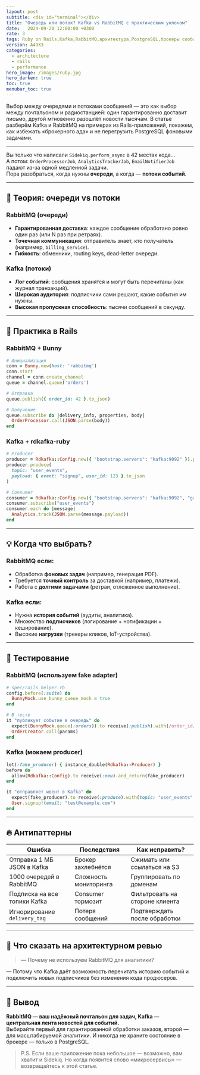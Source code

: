 ```yaml
---
layout: post
subtitle: <div id="terminal"></div>
title: "Очередь или поток? Kafka vs RabbitMQ с практическим уклоном"
date:   2024-09-20 12:00:00 +0300
rate: 3
tags: Ruby on Rails,Kafka,RabbitMQ,архитектура,PostgreSQL,брокеры сообщений
version: A49X3
categories:
  - architecture
  - rails
  - performance
hero_image: /images/ruby.jpg
hero_darken: true
toc: true
menubar_toc: true
---
```

Выбор между очередями и потоками сообщений — это как выбор между почтальоном и радиостанцией: один гарантированно доставит письмо, другой мгновенно разошлёт новости тысячам. В статье разберём Kafka и RabbitMQ на примерах из Rails-приложений, покажем, как избежать «брокерного ада» и не перегрузить PostgreSQL фоновыми задачами.

---
Вы только что написали `Sidekiq.perform_async` в 42 местах кода…  
А потом: `OrderProcessorJob`, `AnalyticsTrackerJob`, `EmailNotifierJob` падают из-за одной медленной задачи.  
Пора разобраться, когда нужны **очереди**, а когда — **потоки событий**.

---

## 🧠 Теория: очереди vs потоки

### RabbitMQ (очереди)
- **Гарантированная доставка**: каждое сообщение обработано ровно один раз (или N раз при ретраях).
- **Точечная коммуникация**: отправитель знает, кто получатель (например, `billing_service`).
- **Гибкость**: обменники, routing keys, dead-letter очереди.

### Kafka (потоки)
- **Лог событий**: сообщения хранятся и могут быть перечитаны (как журнал транзакций).
- **Широкая аудитория**: подписчики сами решают, какие события им нужны.
- **Высокая пропускная способность**: тысячи сообщений в секунду.

---

## 🔧 Практика в Rails

### RabbitMQ + Bunny
```ruby
# Инициализация
conn = Bunny.new(host: 'rabbitmq')
conn.start
channel = conn.create_channel
queue = channel.queue('orders')

# Отправка
queue.publish({ order_id: 42 }.to_json)

# Получение
queue.subscribe do |delivery_info, properties, body|
  OrderProcessor.call(JSON.parse(body))
end
```

### Kafka + rdkafka-ruby
```ruby
# Producer
producer = Rdkafka::Config.new({ "bootstrap.servers": "kafka:9092" }).producer
producer.produce(
  topic: "user_events",
  payload: { event: "signup", user_id: 123 }.to_json
)

# Consumer
consumer = Rdkafka::Config.new({ "bootstrap.servers": "kafka:9092", "group.id": "analytics" }).consumer
consumer.subscribe("user_events")
consumer.each do |message|
  Analytics.track(JSON.parse(message.payload))
end
```

---

## 💡 Когда что выбрать?

### RabbitMQ если:
- Обработка **фоновых задач** (например, генерация PDF).
- Требуется **точный контроль** за доставкой (например, платежи).
- Работа с **долгими задачами** (ретраи, отложенное выполнение).

### Kafka если:
- Нужна **история событий** (аудиты, аналитика).
- Множество **подписчиков** (логирование + нотификации + кеширование).
- Высокие **нагрузки** (трекеры кликов, IoT-устройства).

---

## 🧪 Тестирование

### RabbitMQ (используем fake adapter)
```ruby
# spec/rails_helper.rb
config.before(:suite) do
  BunnyMock.use_bunny_queue_mock = true
end

# В тесте
it "публикует событие в очередь" do
  expect(BunnyMock.queue(:orders)).to receive(:publish).with(/order_id/)
  OrderCreator.call(params)
end
```

### Kafka (мокаем producer)
```ruby
let(:fake_producer) { instance_double(Rdkafka::Producer) }
before do
  allow(Rdkafka::Config).to receive(:new).and_return(fake_producer)
end

it "отправляет ивент в Kafka" do
  expect(fake_producer).to receive(:produce).with(topic: "user_events", payload: /signup/)
  User.signup!(email: "test@example.com")
end
```

---

## 🔥 Антипаттерны

| Ошибка                          | Последствия                     | Как исправить?                  |
|---------------------------------|---------------------------------|---------------------------------|
| Отправка 1 МБ JSON в Kafka      | Брокер захлебнётся              | Сжимать или ссылаться на S3     |
| 1000 очередей в RabbitMQ        | Сложность мониторинга          | Группировать по доменам         |
| Подписка на все топики Kafka    | Consumer тормозит               | Фильтровать на стороне клиента  |
| Игнорирование `delivery_tag`    | Потеря сообщений               | Подтверждать после обработки    |

---

## 🎤 Что сказать на архитектурном ревью

> — Почему не используем RabbitMQ для аналитики?

— Потому что Kafka даёт возможность перечитать историю событий и подключить новых подписчиков без изменения кода продюсеров.

---

## 🧾 Вывод

**RabbitMQ — ваш надёжный почтальон для задач, Kafka — центральная лента новостей для событий.**  
Выбирайте первый для гарантированной обработки заказов, второй — для масштабируемой аналитики. И никогда не храните состояние в брокере — только в PostgreSQL.

> P.S. Если ваше приложение пока небольшое — возможно, вам хватит и Sidekiq. Но когда появится слово «микросервисы» — возвращайтесь к этой статье.

